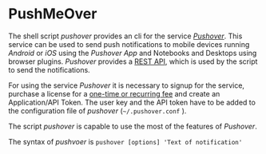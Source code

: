 # PushMeOver

The shell script *pushover* provides an cli for the service [*Pushover*](https://pushover.net/ "Pushover: Simple Notifications for Android, iOS, and Desktop"). This service can be used to send push notifications to mobile devices running *Android* or *iOS* using the *Pushover App* and Notebooks and Desktops using browser plugins. *Pushover* provides a [REST API](https://pushover.net/api "Pushover: API"), which is used by the script to send the notifications.

For using the service *Pushover* it is necessary to signup for the service, purchase a license for a [one-time or recurring fee](https://pushover.net/faq#overview-fees "Pushover: Frequently Asked Questions") and create an Application/API Token. The user key and the API token have to be added to the configuration file of *pushover* (`~/.pushover.conf` ). 

The script *pushover* is capable to use the most of the features of *Pushover*. 

The syntax of *pushvoer* is `pushover [options] 'Text of notification'`
